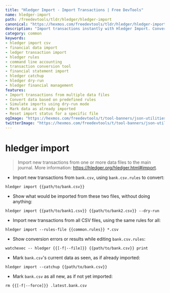 ```yaml
---
title: "Hledger Import - Import Transactions | Free DevTools"
name: hledger-import
path: /freedevtools/tldr/hledger/hledger-import
canonical: "https://hexmos.com/freedevtools/tldr/hledger/hledger-import/"
description: "Import transactions instantly with Hledger Import. Convert financial data and manage your journal. Free online tool, no registration required."
category: common
keywords:
- hledger import csv
- financial data import
- ledger transaction import
- hledger rules
- command line accounting
- transaction conversion tool
- financial statement import
- hledger catchup
- hledger dry-run
- hledger financial management
features:
- Import transactions from multiple data files
- Convert data based on predefined rules
- Simulate imports using dry-run mode
- Mark data as already imported
- Reset import status for a specific file
ogImage: "https://hexmos.com/freedevtools/t/tool-banners/json-utilities-banner.png"
twitterImage: "https://hexmos.com/freedevtools/t/tool-banners/json-utilities-banner.png"
---
```


# hledger import

> Import new transactions from one or more data files to the main journal.
> More information: <https://hledger.org/hledger.html#import>.

- Import new transactions from `bank.csv`, using `bank.csv.rules` to convert:

`hledger import {{path/to/bank.csv}}`

- Show what would be imported from these two files, without doing anything:

`hledger import {{path/to/bank1.csv}} {{path/to/bank2.csv}} --dry-run`

- Import new transactions from all CSV files, using the same rules for all:

`hledger import --rules-file {{common.rules}} *.csv`

- Show conversion errors or results while editing `bank.csv.rules`:

`watchexec -- hledger {{[-f|--file]}} {{path/to/bank.csv}} print`

- Mark `bank.csv`'s current data as seen, as if already imported:

`hledger import --catchup {{path/to/bank.csv}}`

- Mark `bank.csv` as all new, as if not yet imported:

`rm {{[-f|--force]}} .latest.bank.csv`

